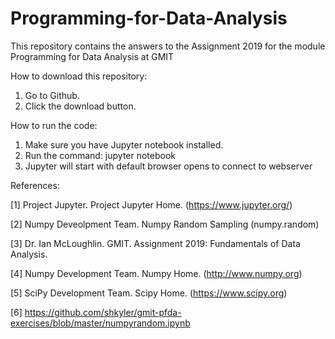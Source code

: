 # Programming-for-Data-Analysis

This repository contains the answers to the Assignment 2019 for the module Programming for Data Analysis at GMIT 

How to download this repository:
1. Go to Github.
2. Click the download button.


How to run the code:
1. Make sure you have Jupyter notebook installed.
2. Run the command: jupyter notebook
3. Jupyter will start with default browser opens to connect to webserver

References:

[1] Project Jupyter. Project Jupyter Home. (https://www.jupyter.org/)

[2] Numpy Deveolpment Team. Numpy Random Sampling (numpy.random)

[3] Dr. Ian McLoughlin. GMIT. Assignment 2019: Fundamentals of Data Analysis.

[4] Numpy Development Team. Numpy Home. (http://www.numpy.org)

[5] SciPy Development Team. Scipy Home. (https://www.scipy.org)

[6] https://github.com/shkyler/gmit-pfda-exercises/blob/master/numpyrandom.ipynb
